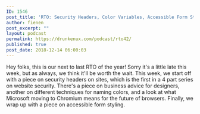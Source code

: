 ```yaml
---
ID: 1546
post_title: 'RTO: Security Headers, Color Variables, Accessible Form Styling&#8230;'
author: fienen
post_excerpt: ""
layout: podcast
permalink: https://drunkenux.com/podcast/rto42/
published: true
post_date: 2018-12-14 06:00:03
---
```

<!-- wp:paragraph -->
<p>Hey folks, this is our next to last RTO of the year! Sorry it's a little late this week, but as always, we think it'll be worth the wait. This week, we start off with a piece on security headers on sites, which is the first in a 4 part series on website security. There's a piece on business advice for designers, another on different techniques for naming colors, and a look at what Microsoft moving to Chromium means for the future of browsers. Finally, we wrap up with a piece on accessible form styling.</p>
<!-- /wp:paragraph -->